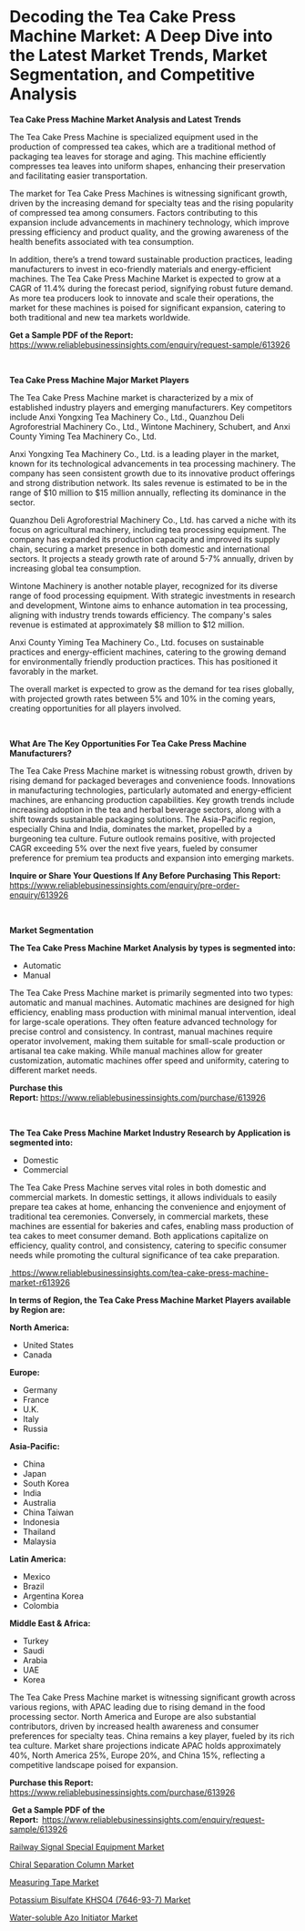 <p><h1>Decoding the Tea Cake Press Machine Market: A Deep Dive into the Latest Market Trends, Market Segmentation, and Competitive Analysis</h1></p><p><strong>Tea Cake Press Machine Market Analysis and Latest Trends</strong></p>
<p><p>The Tea Cake Press Machine is specialized equipment used in the production of compressed tea cakes, which are a traditional method of packaging tea leaves for storage and aging. This machine efficiently compresses tea leaves into uniform shapes, enhancing their preservation and facilitating easier transportation. </p><p>The market for Tea Cake Press Machines is witnessing significant growth, driven by the increasing demand for specialty teas and the rising popularity of compressed tea among consumers. Factors contributing to this expansion include advancements in machinery technology, which improve pressing efficiency and product quality, and the growing awareness of the health benefits associated with tea consumption. </p><p>In addition, there’s a trend toward sustainable production practices, leading manufacturers to invest in eco-friendly materials and energy-efficient machines. The Tea Cake Press Machine Market is expected to grow at a CAGR of 11.4% during the forecast period, signifying robust future demand. As more tea producers look to innovate and scale their operations, the market for these machines is poised for significant expansion, catering to both traditional and new tea markets worldwide.</p></p>
<p><strong>Get a Sample PDF of the Report:&nbsp;</strong> <a href="https://www.reliablebusinessinsights.com/enquiry/request-sample/613926?utm_campaign=1135&utm_medium=2&utm_source=Github&utm_content=ia&utm_term=13102024&utm_id=tea-cake-press-machine">https://www.reliablebusinessinsights.com/enquiry/request-sample/613926</a></p>
<p>&nbsp;</p>
<p><strong>Tea Cake Press Machine Major Market Players</strong></p>
<p><p>The Tea Cake Press Machine market is characterized by a mix of established industry players and emerging manufacturers. Key competitors include Anxi Yongxing Tea Machinery Co., Ltd., Quanzhou Deli Agroforestrial Machinery Co., Ltd., Wintone Machinery, Schubert, and Anxi County Yiming Tea Machinery Co., Ltd.</p><p>Anxi Yongxing Tea Machinery Co., Ltd. is a leading player in the market, known for its technological advancements in tea processing machinery. The company has seen consistent growth due to its innovative product offerings and strong distribution network. Its sales revenue is estimated to be in the range of $10 million to $15 million annually, reflecting its dominance in the sector.</p><p>Quanzhou Deli Agroforestrial Machinery Co., Ltd. has carved a niche with its focus on agricultural machinery, including tea processing equipment. The company has expanded its production capacity and improved its supply chain, securing a market presence in both domestic and international sectors. It projects a steady growth rate of around 5-7% annually, driven by increasing global tea consumption.</p><p>Wintone Machinery is another notable player, recognized for its diverse range of food processing equipment. With strategic investments in research and development, Wintone aims to enhance automation in tea processing, aligning with industry trends towards efficiency. The company's sales revenue is estimated at approximately $8 million to $12 million.</p><p>Anxi County Yiming Tea Machinery Co., Ltd. focuses on sustainable practices and energy-efficient machines, catering to the growing demand for environmentally friendly production practices. This has positioned it favorably in the market.</p><p>The overall market is expected to grow as the demand for tea rises globally, with projected growth rates between 5% and 10% in the coming years, creating opportunities for all players involved.</p></p>
<p>&nbsp;</p>
<p><strong>What Are The Key Opportunities For Tea Cake Press Machine Manufacturers?</strong></p>
<p><p>The Tea Cake Press Machine market is witnessing robust growth, driven by rising demand for packaged beverages and convenience foods. Innovations in manufacturing technologies, particularly automated and energy-efficient machines, are enhancing production capabilities. Key growth trends include increasing adoption in the tea and herbal beverage sectors, along with a shift towards sustainable packaging solutions. The Asia-Pacific region, especially China and India, dominates the market, propelled by a burgeoning tea culture. Future outlook remains positive, with projected CAGR exceeding 5% over the next five years, fueled by consumer preference for premium tea products and expansion into emerging markets.</p></p>
<p><strong>Inquire or Share Your Questions If Any Before Purchasing This Report:</strong> <a href="https://www.reliablebusinessinsights.com/enquiry/pre-order-enquiry/613926?utm_campaign=1135&utm_medium=2&utm_source=Github&utm_content=ia&utm_term=13102024&utm_id=tea-cake-press-machine">https://www.reliablebusinessinsights.com/enquiry/pre-order-enquiry/613926</a></p>
<p>&nbsp;</p>
<p><strong>Market Segmentation</strong></p>
<p><strong>The Tea Cake Press Machine Market Analysis by types is segmented into:</strong></p>
<p><ul><li>Automatic</li><li>Manual</li></ul></p>
<p><p>The Tea Cake Press Machine market is primarily segmented into two types: automatic and manual machines. Automatic machines are designed for high efficiency, enabling mass production with minimal manual intervention, ideal for large-scale operations. They often feature advanced technology for precise control and consistency. In contrast, manual machines require operator involvement, making them suitable for small-scale production or artisanal tea cake making. While manual machines allow for greater customization, automatic machines offer speed and uniformity, catering to different market needs.</p></p>
<p><strong>Purchase this Report:&nbsp;</strong><a href="https://www.reliablebusinessinsights.com/purchase/613926?utm_campaign=1135&utm_medium=2&utm_source=Github&utm_content=ia&utm_term=13102024&utm_id=tea-cake-press-machine">https://www.reliablebusinessinsights.com/purchase/613926</a></p>
<p>&nbsp;</p>
<p><strong>The Tea Cake Press Machine Market Industry Research by Application is segmented into:</strong></p>
<p><ul><li>Domestic</li><li>Commercial</li></ul></p>
<p><p>The Tea Cake Press Machine serves vital roles in both domestic and commercial markets. In domestic settings, it allows individuals to easily prepare tea cakes at home, enhancing the convenience and enjoyment of traditional tea ceremonies. Conversely, in commercial markets, these machines are essential for bakeries and cafes, enabling mass production of tea cakes to meet consumer demand. Both applications capitalize on efficiency, quality control, and consistency, catering to specific consumer needs while promoting the cultural significance of tea cake preparation.</p></p>
<p><a href="https://www.reliablebusinessinsights.com/tea-cake-press-machine-market-r613926?utm_campaign=1135&utm_medium=2&utm_source=Github&utm_content=ia&utm_term=13102024&utm_id=tea-cake-press-machine">&nbsp;https://www.reliablebusinessinsights.com/tea-cake-press-machine-market-r613926</a></p>
<p><strong>In terms of Region, the Tea Cake Press Machine Market Players available by Region are:</strong></p>
<p>
    <p> <strong> North America: </strong>
        <ul>
            <li>United States</li>
            <li>Canada</li>
        </ul>
        </p> 
    <p> <strong> Europe: </strong>
        <ul>
            <li>Germany</li>
            <li>France</li>
            <li>U.K.</li>
            <li>Italy</li>
            <li>Russia</li>
        </ul>
        </p> 
    <p> <strong> Asia-Pacific: </strong>
        <ul>
            <li>China</li>
            <li>Japan</li>
            <li>South Korea</li>
            <li>India</li>
            <li>Australia</li>
            <li>China Taiwan</li>
            <li>Indonesia</li>
            <li>Thailand</li>
            <li>Malaysia</li>
        </ul>
        </p> 
    <p> <strong> Latin America: </strong>
        <ul>
            <li>Mexico</li>
            <li>Brazil</li>
            <li>Argentina Korea</li>
            <li>Colombia</li>
        </ul>
        </p> 
    <p> <strong> Middle East & Africa: </strong>
        <ul>
            <li>Turkey</li>
            <li>Saudi</li>
            <li>Arabia</li>
            <li>UAE</li>
            <li>Korea</li>
        </ul>
    </p>
    </p>
<p><p>The Tea Cake Press Machine market is witnessing significant growth across various regions, with APAC leading due to rising demand in the food processing sector. North America and Europe are also substantial contributors, driven by increased health awareness and consumer preferences for specialty teas. China remains a key player, fueled by its rich tea culture. Market share projections indicate APAC holds approximately 40%, North America 25%, Europe 20%, and China 15%, reflecting a competitive landscape poised for expansion.</p></p>
<p><strong>Purchase this Report: </strong><a href="https://www.reliablebusinessinsights.com/purchase/613926?utm_campaign=1135&utm_medium=2&utm_source=Github&utm_content=ia&utm_term=13102024&utm_id=tea-cake-press-machine">https://www.reliablebusinessinsights.com/purchase/613926</a></p>
<p>&nbsp;<strong>Get a Sample PDF of the Report:&nbsp;&nbsp;</strong><a href="https://www.reliablebusinessinsights.com/enquiry/request-sample/613926?utm_campaign=1135&utm_medium=2&utm_source=Github&utm_content=ia&utm_term=13102024&utm_id=tea-cake-press-machine">https://www.reliablebusinessinsights.com/enquiry/request-sample/613926</a></p>
<p><strong></strong></p>
<p><p><a href="https://github.com/ambertqocronceb/Market-Research-Report-List-1/blob/main/railway-signal-special-equipment-market.md?utm_campaign=1135&utm_medium=2&utm_source=Github&utm_content=ia&utm_term=13102024&utm_id=tea-cake-press-machine">Railway Signal Special Equipment Market</a></p><p><a href="https://issuu.com/reportprime-2/docs/chiral-separation-column-market-siz_672e87e788bd74?utm_campaign=1135&utm_medium=2&utm_source=Github&utm_content=ia&utm_term=13102024&utm_id=tea-cake-press-machine">Chiral Separation Column Market</a></p><p><a href="https://issuu.com/reportprime-2/docs/measuring-tape-market-size-2030.ppt_515cccbff1bcfa?utm_campaign=1135&utm_medium=2&utm_source=Github&utm_content=ia&utm_term=13102024&utm_id=tea-cake-press-machine">Measuring Tape Market</a></p><p><a href="https://github.com/ellinutterosx5/Market-Research-Report-List-1/blob/main/potassium-bisulfate-khso4-7646-93-7-market.md?utm_campaign=1135&utm_medium=2&utm_source=Github&utm_content=ia&utm_term=13102024&utm_id=tea-cake-press-machine">Potassium Bisulfate KHSO4 (7646-93-7) Market</a></p><p><a href="https://www.linkedin.com/pulse/water-soluble-azo-initiator-market-outlook-share-analysis-growth-mapic?utm_campaign=1135&utm_medium=2&utm_source=Github&utm_content=ia&utm_term=13102024&utm_id=tea-cake-press-machine">Water-soluble Azo Initiator Market</a></p></p>
